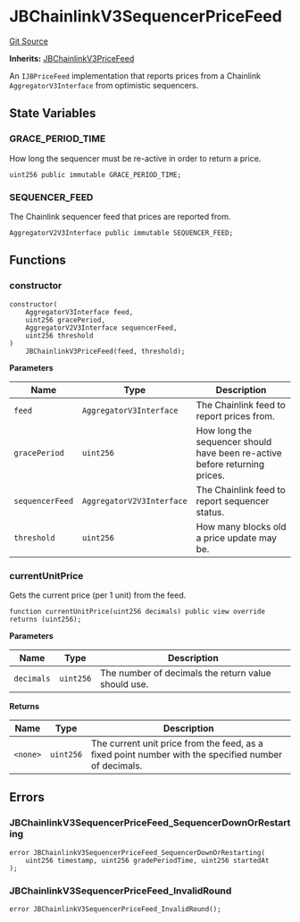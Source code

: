# JBChainlinkV3SequencerPriceFeed
[Git Source](https://github.com/Bananapus/nana-core/blob/2998dca2fbd2658e2c8791d6dc8348147d69e28e/src/JBChainlinkV3SequencerPriceFeed.sol)

**Inherits:**
[JBChainlinkV3PriceFeed](/docs/v4/api/core/JBChainlinkV3PriceFeed.md)

An `IJBPriceFeed` implementation that reports prices from a Chainlink `AggregatorV3Interface` from
optimistic sequencers.


## State Variables
### GRACE_PERIOD_TIME
How long the sequencer must be re-active in order to return a price.


```solidity
uint256 public immutable GRACE_PERIOD_TIME;
```


### SEQUENCER_FEED
The Chainlink sequencer feed that prices are reported from.


```solidity
AggregatorV2V3Interface public immutable SEQUENCER_FEED;
```


## Functions
### constructor


```solidity
constructor(
    AggregatorV3Interface feed,
    uint256 gracePeriod,
    AggregatorV2V3Interface sequencerFeed,
    uint256 threshold
)
    JBChainlinkV3PriceFeed(feed, threshold);
```
**Parameters**

|Name|Type|Description|
|----|----|-----------|
|`feed`|`AggregatorV3Interface`|The Chainlink feed to report prices from.|
|`gracePeriod`|`uint256`|How long the sequencer should have been re-active before returning prices.|
|`sequencerFeed`|`AggregatorV2V3Interface`|The Chainlink feed to report sequencer status.|
|`threshold`|`uint256`|How many blocks old a price update may be.|


### currentUnitPrice

Gets the current price (per 1 unit) from the feed.


```solidity
function currentUnitPrice(uint256 decimals) public view override returns (uint256);
```
**Parameters**

|Name|Type|Description|
|----|----|-----------|
|`decimals`|`uint256`|The number of decimals the return value should use.|

**Returns**

|Name|Type|Description|
|----|----|-----------|
|`<none>`|`uint256`|The current unit price from the feed, as a fixed point number with the specified number of decimals.|


## Errors
### JBChainlinkV3SequencerPriceFeed_SequencerDownOrRestarting

```solidity
error JBChainlinkV3SequencerPriceFeed_SequencerDownOrRestarting(
    uint256 timestamp, uint256 gradePeriodTime, uint256 startedAt
);
```

### JBChainlinkV3SequencerPriceFeed_InvalidRound

```solidity
error JBChainlinkV3SequencerPriceFeed_InvalidRound();
```

